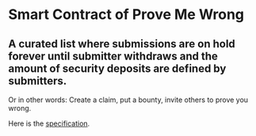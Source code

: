 # Smart Contract of Prove Me Wrong

## A curated list where submissions are on hold forever until submitter withdraws and the amount of security deposits are defined by submitters.

Or in other words: Create a claim, put a bounty, invite others to prove you wrong.

Here is the [specification](https://docs.google.com/document/d/1ZXKgwxBPvqidCnE2x9YzZEMWsTEKfDbwJd_ZjpMGeoM/edit?usp=sharing).

